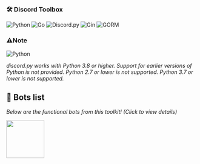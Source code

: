 ### 🛠️ Discord Toolbox
![Python](https://img.shields.io/badge/Python-3776AB?style=for-the-badge&logo=python&logoColor=white)
![Go](https://img.shields.io/badge/Go-00ADD8?style=for-the-badge&logo=go&logoColor=white)
![Discord.py](https://img.shields.io/badge/discord.py-5865F2?style=for-the-badge&logo=discord&logoColor=white)
![Gin](https://img.shields.io/badge/Gin-00AFF0?style=for-the-badge&logo=go&logoColor=white)
![GORM](https://img.shields.io/badge/GORM-7B42BC?style=for-the-badge&logo=go&logoColor=white)
### ⚠️Note
![Python](https://img.shields.io/badge/Python-3.13.3-blue?logo=python&logoColor=white)

_discord.py works with Python 3.8 or higher. Support for earlier versions of Python is not provided. Python 2.7 or lower is not supported. Python 3.7 or lower is not supported._
## 🤖 Bots list

_Below are the functional bots from this toolkit! (Click to view details)_

<p align="left">
  <a href="https://github.com/itsantonle/Discord-Bot-Toolbox/tree/main/cc_bot"><img src="https://github.com/user-attachments/assets/5deb8c6e-4b26-466c-90a2-7b2a120fbe2e" width="100"/>  </a>
</p>
